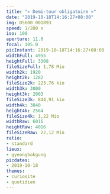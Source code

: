 ```yaml
---
title: "« Demi-tour obligatoire »"
date: "2019-10-18T14:16:27+08:00"
img: D5600_001893
speed: 1/200 s
iso: 100
aperture: 11.0
focal: 105.0
picInstant: 2019-10-18T14:16:27+08:00
widthFull: 4955
heightFull: 3308
fileSizeFull: 1,78 Mio
width2k: 1920
height2k: 1282
fileSize2k: 223,76 kio
width3k: 3000
height3k: 2003
fileSize3k: 844,91 kio
width4k: 3840
height4k: 2564
fileSize4k: 1,22 Mio
widthRaw: 6016
heightRaw: 4016
fileSizeRaw: 22,12 Mio
ratio:
- standard
lieux:
- gyeongbokgung
picdates:
- 2019-10-18
themes:
- curiosite
- quotidien
---
```


